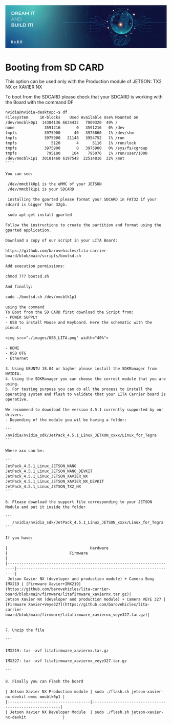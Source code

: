 <img src="./images/Banners-02.png">

# Booting from SD CARD

This option can be used only with the Production module of JETSON: TX2 NX or XAVIER NX

To boot from the SDCARD please check that your SDCARD is working with the Board with the command DF

`````
nvidia@nvidia-desktop:~$ df
Filesystem     1K-blocks    Used Available Use% Mounted on
/dev/mmcblk0p1  14384136 6624432   7009320  49% /
none             3591216       0   3591216   0% /dev
tmpfs            3975900      40   3975860   1% /dev/shm
tmpfs            3975900   21148   3954752   1% /run
tmpfs               5120       4      5116   1% /run/lock
tmpfs            3975900       0   3975900   0% /sys/fs/cgroup
tmpfs             795180     104    795076   1% /run/user/1000
/dev/mmcblk1p1  30101460 6197548  22514816  22% /mnt
````

You can see:

 /dev/mmcblk0p1 is the eMMC of your JETSON
 /dev/mmcblk1p1 is your SDCARD

 installing the gparted please format your SDCARD in FAT32 if your sdcard is bigger than 32gb.

 sudo apt-get install gparted

Follow the instructions to create the partition and format using the gparted application.

Download a copy of our script in your LITA Board:

https://github.com/barovehicles/lita-carrier-board/blob/main/scripts/bootsd.sh

Add execution permissions:

chmod 777 bootsd.sh

And finally:

sudo ./bootsd.sh /dev/mmcblk1p1

using the command
To Boot from the SD CARD first download the Script from: 
- POWER SUPPLY
- USB to install Mouse and Keyboard. Here the schematic with the pinout:

<img src="./images/USB_LITA.png" width="40%">

- HDMI
- USB OTG
- Ethernet

3. Using UBUNTU 18.04 or higher please install the SDKManager from NVIDIA.
4. Using the SDKManager you can choose the correct module that you are using.
5. For testing purpose you can do all the process to install the operating system and flash to validate that your LITA Carrier board is operative.

We recommend to download the version 4.5.1 currently supported by our drivers.
- Depending of the module you wil be having a folder:

```
/nvidia/nvidia_sdk/JetPack_4.5.1_Linux_JETXON_xxxx/Linux_for_Tegra
```

Where xxx can be:

``` 
JetPack_4.5.1_Linux_JETSON_NANO
JetPack_4.5.1_Linux_JETSON_NANO_DEVKIT
JetPack_4.5.1_Linux_JETSON_XAVIER_NX
JetPack_4.5.1_Linux_JETSON_XAVIER_NX_DEVKIT
JetPack_4.5.1_Linux_JETSON_TX2_NX  
```

6. Please download the support file corresponding to your JETSON Module and put it inside the folder 

```
   /nvidia/nvidia_sdk/JetPack_4.5.1_Linux_JETSON_xxxx/Linux_for_Tegra
```

If you have:

|                                    Hardware                             |                           Firmware                                    |
|-------------------------------------------------------------------------|---------------------------------------------------------------------|
 Jetson Xavier NX (developer and production module) + Camera Sony IMX219 | [Firmware Xavier+IMX219](https://github.com/barovehicles/lita-carrier-board/blob/main/firmware/litafirmware_xaviernx.tar.gz)| 
Jetson Xavier NX (developer and production module) + Camera VEYE 327 | [Firmware Xavier+Veye327](https://github.com/barovehicles/lita-carrier-board/blob/main/firmware/litafirmware_xaviernx_veye327.tar.gz)|


7. Unzip the file 

``` 

IMX219: tar -xvf litafirmware_xaviernx.tar.gz

IMX327: tar -xvf litafirmware_xaviernx_veye327.tar.gz

```

8. Finally you can Flash the board

| Jetson Xavier NX Production module | sudo ./flash.sh jetson-xavier-nx-devkit-emmc mmcblk0p1 |
|------------------------------------|--------------------------------------------------------|
| Jetson Xavier NX Developer Module  | sudo ./flash.sh jetson-xavier-nx-devkit                |
